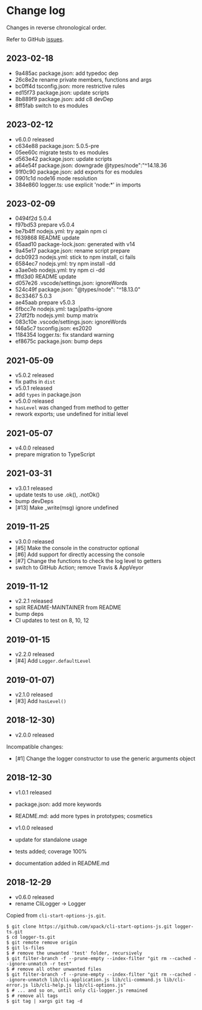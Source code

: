 # Change log

Changes in reverse chronological order.

Refer to GitHub [issues](https://github.com/xpack/logger-ts/issues/).

## 2023-02-18

* 9a485ac package.json: add typedoc dep
* 26c8e2e rename private members, functions and args
* bc0ff4d tsconfig.json: more restrictive rules
* ed15f73 package.json: update scripts
* 8b889f9 package.json: add c8 devDep
* 8ff5fab switch to es modules

## 2023-02-12

* v6.0.0 released
* c634e88 package.json: 5.0.5-pre
* 05ee60c migrate tests to es modules
* d563e42 package.json: update scripts
* a64e54f package.json: downgrade @types/node":"^14.18.36
* 91f0c90 package.json: add exports for es modules
* 0901c1d node16 mode resolution
* 384e860 logger.ts: use explicit 'node:*' in imports

## 2023-02-09

* 0494f2d 5.0.4
* f97bd53 prepare v5.0.4
* be7b4ff nodejs.yml: try again npm ci
* f639868 README update
* 65aad10 package-lock.json: generated with v14
* 9a45e17 package.json: rename script prepare
* dcb0923 nodejs.yml: stick to npm install, ci fails
* 6584ec7 nodejs.yml: try npm install -dd
* a3ae0eb nodejs.yml: try npm ci -dd
* fffd3d0 README update
* d057e26 .vscode/settings.json: ignoreWords
* 524c49f package.json: "@types/node": "^18.13.0"
* 8c33467 5.0.3
* ae45aab prepare v5.0.3
* 6fbcc7e nodejs.yml: tags|paths-ignore
* 27df2fb nodejs.yml: bump matrix
* 083c10e .vscode/settings.json: ignoreWords
* f46a5c7 tsconfig.json: es2020
* 1184354 logger.ts: fix standard warning
* ef8675c package.json: bump deps

## 2021-05-09

* v5.0.2 released
* fix paths in `dist`
* v5.0.1 released
* add `types` in package.json
* v5.0.0 released
* `hasLevel` was changed from method to getter
* rework exports; use undefined for initial level

## 2021-05-07

* v4.0.0 released
* prepare migration to TypeScript

## 2021-03-31

* v3.0.1 released
* update tests to use .ok(), .notOk()
* bump devDeps
* [#13] Make _write(msg) ignore undefined

## 2019-11-25

* v3.0.0 released
* [#5] Make the console in the constructor optional
* [#6] Add support for directly accessing the console
* [#7] Change the functions to check the log level to getters
* switch to GitHub Action; remove Travis & AppVeyor

## 2019-11-12

* v2.2.1 released
* split README-MAINTAINER from README
* bump deps
* CI updates to test on 8, 10, 12

## 2019-01-15

* v2.2.0 released
* [#4] Add `Logger.defaultLevel`

## 2019-01-07)

* v2.1.0 released
* [#3] Add `hasLevel()`

## 2018-12-30)

* v2.0.0 released

Incompatible changes:

* [#1] Change the logger constructor to use the generic arguments object

## 2018-12-30

* v1.0.1 released
* package.json: add more keywords
* README.md: add more types in prototypes; cosmetics

* v1.0.0 released
* update for standalone usage
* tests added; coverage 100%
* documentation added in README.md

## 2018-12-29

* v0.6.0 released
* rename CliLogger -> Logger

Copied from `cli-start-options-js.git`.

```console
$ git clone https://github.com/xpack/cli-start-options-js.git logger-ts.git
$ cd logger-ts.git
$ git remote remove origin
$ git ls-files
$ # remove the unwanted 'test' folder, recursively
$ git filter-branch -f --prune-empty --index-filter "git rm --cached --ignore-unmatch -r test"
$ # remove all other unwanted files
$ git filter-branch -f --prune-empty --index-filter "git rm --cached --ignore-unmatch lib/cli-application.js lib/cli-command.js lib/cli-error.js lib/cli-help.js lib/cli-options.js"
$ # ... and so on, until only cli-logger.js remained
$ # remove all tags
$ git tag | xargs git tag -d
```
